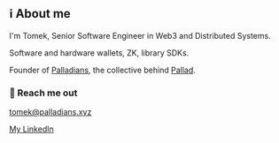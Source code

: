 ## ℹ️ About me

I'm Tomek, Senior Software Engineer in Web3 and Distributed Systems.

Software and hardware wallets, ZK, library SDKs.

Founder of [Palladians](https://palladians.xyz), the collective behind [Pallad](https://pallad.co).

### 📧 Reach me out
[tomek@palladians.xyz](mailto:tomek@palladians.xyz)

[My LinkedIn](https://www.linkedin.com/in/tomekmarciniak/)
